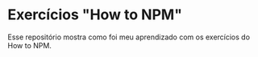 # Exercícios "How to NPM"

Esse repositório mostra como foi meu aprendizado com os exercícios do How to NPM.
